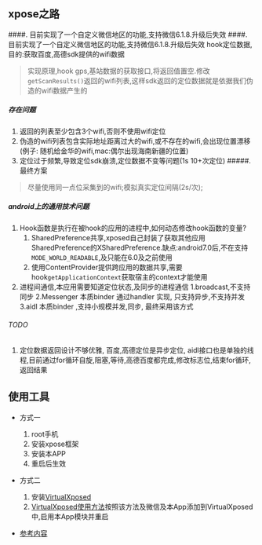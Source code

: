 ## xpose之路
####. 目前实现了一个自定义微信地区的功能,支持微信6.1.8.升级后失效
####. 目前实现了一个自定义微信地区的功能,支持微信6.1.8.升级后失效 hook定位数据,目的:获取百度,高德sdk提供的wifi数据
> 实现原理,hook gps,基站数据的获取接口,将返回值置空.修改`getScanResults()`返回的wifi列表,这样sdk返回的定位数据就是依据我们伪造的wifi数据产生的

##### 存在问题
1. 返回的列表至少包含3个wifi,否则不使用wifi定位
2. 伪造的wifi列表包含实际地址距离过大的wifi,或不存在的wifi,会出现位置漂移(例子: 随机给金华的wifi,mac:偶尔出现海南新疆的位置)
3. 定位过于频繁,导致定位sdk崩溃,定位数据不变等问题(1s 10+次定位)
#####.最终方案
> 尽量使用同一点位采集到的wifi;模拟真实定位间隔(2s/次);

##### android上的通用技术问题
1. Hook函数是执行在被hook的应用的进程中,如何动态修改hook函数的变量?
    1. SharedPreference共享,xposed自己封装了获取其他应用SharedPreference的XSharedPreference.缺点:android7.0后,不在支持`MODE_WORLD_READABLE`,及只能在6.0及之前使用
    2. 使用ContentProvider提供跨应用的数据共享,需要hook`getApplicationContext`获取宿主的context才能使用
2. 进程间通信,本应用需要知道定位状态,及同步的进程通信
    1.broadcast,不支持同步
    2.Messenger 本质binder 通过handler 实现, 只支持异步,不支持并发
    3.aidl 本质binder ,支持小规模并发,同步, 最终采用该方式
###### TODO
1. 定位数据返回设计不够优雅, 百度,高德定位是异步定位, aidl接口也是单独的线程,目前通过for循环自旋,阻塞,等待,高德百度都完成,修改标志位,结束for循环,返回结果

## 使用工具
* 方式一

    1. root手机
    2. 安装xpose框架
    3. 安装本APP
    4. 重启后生效

* 方式二

    1. 安装[VirtualXposed](https://github.com/android-hacker/VirtualXposed/releases)
    2. [VirtualXposed使用方法](https://www.jianshu.com/p/8cb84bad1e7f)按照该方法及微信及本App添加到VirtualXposed中,启用本App模块并重启


* [参考内容](https://juejin.im/post/5bfed63ce51d457ce0451ff6)
